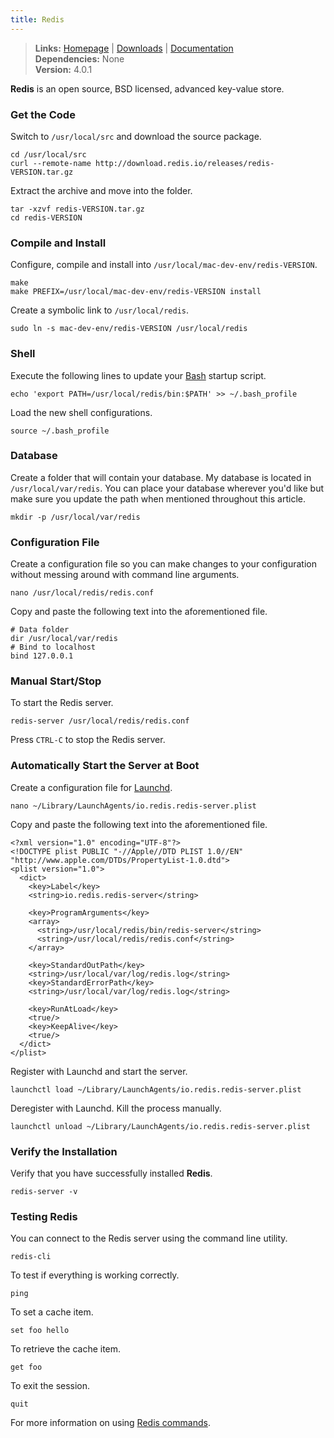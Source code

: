 ```yaml
---
title: Redis
---
```


> **Links:** [Homepage](http://redis.io/) | [Downloads](http://redis.io/download) | [Documentation](http://redis.io/documentation)  
> **Dependencies:** None  
> **Version:** <span id="version">4.0.1</span>

**Redis** is an open source, BSD licensed, advanced key-value store.


### Get the Code

Switch to `/usr/local/src` and download the source package.

	cd /usr/local/src
	curl --remote-name http://download.redis.io/releases/redis-VERSION.tar.gz

Extract the archive and move into the folder.

	tar -xzvf redis-VERSION.tar.gz
	cd redis-VERSION


### Compile and Install

Configure, compile and install into `/usr/local/mac-dev-env/redis-VERSION`.

	make
	make PREFIX=/usr/local/mac-dev-env/redis-VERSION install

Create a symbolic link to `/usr/local/redis`.

	sudo ln -s mac-dev-env/redis-VERSION /usr/local/redis


### Shell

Execute the following lines to update your [Bash](http://en.wikipedia.org/wiki/Bash_%28Unix_shell%29) startup script.

	echo 'export PATH=/usr/local/redis/bin:$PATH' >> ~/.bash_profile

Load the new shell configurations.

	source ~/.bash_profile


### Database

Create a folder that will contain your database. My database is located in `/usr/local/var/redis`. You can place your database wherever you'd like but make sure you update the path when mentioned throughout this article.

	mkdir -p /usr/local/var/redis


### Configuration File

Create a configuration file so you can make changes to your configuration without messing around with command line arguments.

	nano /usr/local/redis/redis.conf

Copy and paste the following text into the aforementioned file.

	# Data folder
	dir /usr/local/var/redis
	# Bind to localhost
	bind 127.0.0.1


### Manual Start/Stop

To start the Redis server.

	redis-server /usr/local/redis/redis.conf

Press `CTRL-C` to stop the Redis server.


### Automatically Start the Server at Boot

Create a configuration file for [Launchd](http://en.wikipedia.org/wiki/Launchd).

	nano ~/Library/LaunchAgents/io.redis.redis-server.plist

Copy and paste the following text into the aforementioned file.

	<?xml version="1.0" encoding="UTF-8"?>
	<!DOCTYPE plist PUBLIC "-//Apple//DTD PLIST 1.0//EN" "http://www.apple.com/DTDs/PropertyList-1.0.dtd">
	<plist version="1.0">
	  <dict>
	    <key>Label</key>
	    <string>io.redis.redis-server</string>

	    <key>ProgramArguments</key>
	    <array>
	      <string>/usr/local/redis/bin/redis-server</string>
	      <string>/usr/local/redis/redis.conf</string>
	    </array>

	    <key>StandardOutPath</key>
	    <string>/usr/local/var/log/redis.log</string>
	    <key>StandardErrorPath</key>
	    <string>/usr/local/var/log/redis.log</string>

	    <key>RunAtLoad</key>
	    <true/>
	    <key>KeepAlive</key>
	    <true/>
	  </dict>
	</plist>

Register with Launchd and start the server.

	launchctl load ~/Library/LaunchAgents/io.redis.redis-server.plist

Deregister with Launchd. Kill the process manually.

	launchctl unload ~/Library/LaunchAgents/io.redis.redis-server.plist


### Verify the Installation

Verify that you have successfully installed **Redis**.

	redis-server -v


### Testing Redis

You can connect to the Redis server using the command line utility.

	redis-cli

To test if everything is working correctly.

	ping

To set a cache item.

	set foo hello

To retrieve the cache item.

	get foo

To exit the session.

	quit

For more information on using [Redis commands](http://redis.io/commands).

